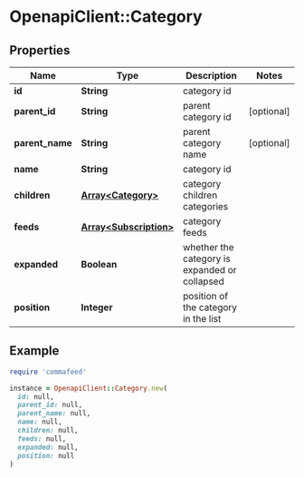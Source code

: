 # OpenapiClient::Category

## Properties

| Name | Type | Description | Notes |
| ---- | ---- | ----------- | ----- |
| **id** | **String** | category id |  |
| **parent_id** | **String** | parent category id | [optional] |
| **parent_name** | **String** | parent category name | [optional] |
| **name** | **String** | category id |  |
| **children** | [**Array&lt;Category&gt;**](Category.md) | category children categories |  |
| **feeds** | [**Array&lt;Subscription&gt;**](Subscription.md) | category feeds |  |
| **expanded** | **Boolean** | whether the category is expanded or collapsed |  |
| **position** | **Integer** | position of the category in the list |  |

## Example

```ruby
require 'commafeed'

instance = OpenapiClient::Category.new(
  id: null,
  parent_id: null,
  parent_name: null,
  name: null,
  children: null,
  feeds: null,
  expanded: null,
  position: null
)
```

